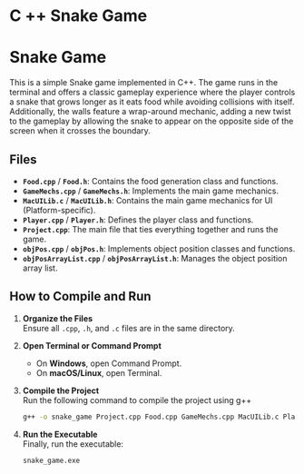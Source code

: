 # C ++ Snake Game
# Snake Game

This is a simple Snake game implemented in C++. The game runs in the terminal and offers a classic gameplay experience where the player controls a snake that grows longer as it eats food while avoiding collisions with itself. Additionally, the walls feature a wrap-around mechanic, adding a new twist to the gameplay by allowing the snake to appear on the opposite side of the screen when it crosses the boundary.

## Files

- **`Food.cpp`** / **`Food.h`**: Contains the food generation class and functions.
- **`GameMechs.cpp`** / **`GameMechs.h`**: Implements the main game mechanics.
- **`MacUILib.c`** / **`MacUILib.h`**: Contains the main game mechanics for UI (Platform-specific).
- **`Player.cpp`** / **`Player.h`**: Defines the player class and functions.
- **`Project.cpp`**: The main file that ties everything together and runs the game.
- **`objPos.cpp`** / **`objPos.h`**: Implements object position classes and functions.
- **`objPosArrayList.cpp`** / **`objPosArrayList.h`**: Manages the object position array list.

## How to Compile and Run

1. **Organize the Files**  
   Ensure all `.cpp`, `.h`, and `.c` files are in the same directory.

2. **Open Terminal or Command Prompt**  
   - On **Windows**, open Command Prompt.  
   - On **macOS/Linux**, open Terminal.

4. **Compile the Project**  
   Run the following command to compile the project using g++
   ```bash
   g++ -o snake_game Project.cpp Food.cpp GameMechs.cpp MacUILib.c Player.cpp objPos.cpp objPosArrayList.cpp
   ```

5. **Run the Executable**  
   Finally, run the executable:
   ```bash
   snake_game.exe
   ```
   

